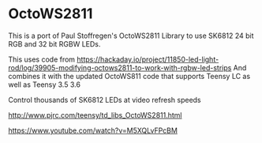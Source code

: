 OctoWS2811
==========

This is a port of Paul Stoffregen's OctoWS2811 Library to use SK6812 24 bit RGB and 32 bit RGBW LEDs.

This uses code from https://hackaday.io/project/11850-led-light-rod/log/39905-modifying-octows2811-to-work-with-rgbw-led-strips
And combines it with the updated OctoWS811 code that supports Teensy LC as well as Teensy 3.5 3.6



Control thousands of SK6812 LEDs at video refresh speeds

http://www.pjrc.com/teensy/td_libs_OctoWS2811.html

https://www.youtube.com/watch?v=M5XQLvFPcBM
